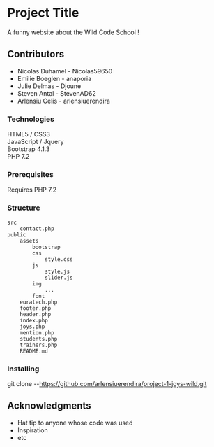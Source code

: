 # Project Title

A funny website about the Wild Code School !


## Contributors

* Nicolas Duhamel - Nicolas59650
* Emilie Boeglen - anaporia
* Julie Delmas - Djoune
* Steven Antal - StevenAD62
* Arlensiu Celis - arlensiuerendira


### Technologies
HTML5 / CSS3         
JavaScript / Jquery          
Bootstrap 4.1.3           
PHP 7.2         


### Prerequisites

Requires PHP 7.2


### Structure

```
src        
	contact.php         
public         
	assets        
		bootstrap      
		css       
			style.css           
		js        
			style.js         
			slider.js           
		img        
			...        
		font        
	euratech.php          
	footer.php         
	header.php       
	index.php         
	joys.php          
	mention.php           
	students.php             
	trainers.php           
	README.md           
```	

### Installing

git clone --https://github.com/arlensiuerendira/project-1-joys-wild.git


## Acknowledgments

* Hat tip to anyone whose code was used
* Inspiration
* etc

